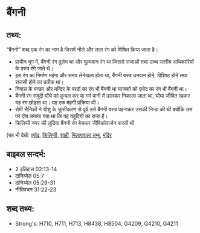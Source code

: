 # बैंगनी #

## तथ्य: ##

“बैंगनी” शब्द एक रंग का नाम है जिसमें नीले और लाल रंग को मिश्रित किया जाता है।

* प्राचीन युग में, बैंगनी रंग दुर्लभ था और मूल्यवान रंग था जिससे राजाओं तथा उच्च स्तरीय अधिकारियों के वस्त्र रंगे जाते थे।
* इस रंग का निर्माण महंगा और समय लेनेवाला होता था, बैंगनी वस्त्र धनवान होने, विशिष्ट होने तथा राजसी होने का प्रतीक था।
* निवास के मण्डप और मन्दिर के परदों का रंग भी बैंगनी था याजकों को एपोद का रंग भी बैंगनी था।
* बैंगनी रंग समुद्री घोंघे को कुचल कर या गर्म पानी में डालकर निकाला जाता था, घोंघा जीवित रहकर यह रंग छोड़ता था। यह एक मंहगी प्रक्रिया थी।
* रोमी सैनिकों ने यीशु के क्रूसीकरण से पूर्व उसे बैंगनी वस्त्र पहनाकर उसकी निन्दा की थी क्योंकि उस पर दोष लगाया गया था कि वह यहूदियों का राजा है।
* फिलिप्पी नगर की लुदिया बैंगनी रंग बेचकर जीविकोपार्जन करती थी

(यह भी देखें: [एपोद](../ephod.md), [फिलिप्पी](../philippi.md), [शाही](../royal.md), [मिलापवाला तम्बू](../tabernacle.md), [मंदिर](../temple.md)

## बाइबल सन्दर्भ: ##

* 2 इतिहास 02:13-14
* दानिय्येल 05:7
* दानिय्येल 05:29-31
* नीतिवचन 31:22-23

## शब्द तथ्य: ##

* Strong's: H710, H711, H713, H8438, H8504, G4209, G4210, G4211
